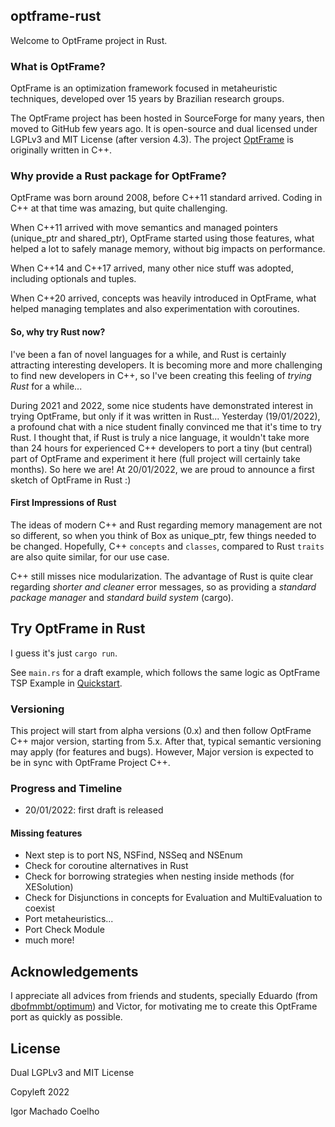 ## optframe-rust

Welcome to OptFrame project in Rust.

### What is OptFrame?
OptFrame is an optimization framework focused in metaheuristic techniques, developed over 15 years by Brazilian research groups.

The OptFrame project has been hosted in SourceForge for many years, then moved to GitHub few years ago. It is open-source and dual licensed under LGPLv3 and MIT License (after version 4.3). The project [OptFrame](github.com/optframe/optframe) is originally written in C++.

### Why provide a Rust package for OptFrame?

OptFrame was born around 2008, before C++11 standard arrived. 
Coding in C++ at that time was amazing, but quite challenging. 

When C++11 arrived with move semantics and managed pointers (unique_ptr and shared_ptr), OptFrame started using those features, what helped a lot to safely manage memory, without big impacts on performance.

When C++14 and C++17 arrived, many other nice stuff was adopted, including optionals and tuples.

When C++20 arrived, concepts was heavily introduced in OptFrame, what helped managing templates and also experimentation with coroutines.

#### So, why try Rust now?

I've been a fan of novel languages for a while, and Rust is certainly attracting interesting developers. It is becoming more and more challenging to find new developers in C++, so I've been creating this feeling of *trying Rust* for a while...

During 2021 and 2022, some nice students have demonstrated interest in trying OptFrame, but only if it was written in Rust... Yesterday (19/01/2022), a profound chat with a nice student finally convinced me that it's time to try Rust. I thought that, if Rust is truly a nice language, it wouldn't take more than 24 hours for experienced C++ developers to port a tiny (but central) part of OptFrame and experiment it here (full project will certainly take months). So here we are! At 20/01/2022, we are proud to announce a first sketch of OptFrame in Rust :)

#### First Impressions of Rust

The ideas of modern C++ and Rust regarding memory management are not so different, so when you think of Box as unique_ptr, few things needed to be changed. Hopefully, C++ `concepts` and `classes`, compared to Rust `traits` are also quite similar, for our use case.

C++ still misses nice modularization. The advantage of Rust is quite clear regarding *shorter and cleaner* error messages, so as providing a *standard package manager* and *standard build system* (cargo).

## Try OptFrame in Rust

I guess it's just `cargo run`.

See `main.rs` for a draft example, which follows the same logic as OptFrame TSP Example in [Quickstart](https://optframe.readthedocs.io/en/latest/quickstart.html).

### Versioning

This project will start from alpha versions (0.x) and then follow OptFrame C++ major version,
starting from 5.x.
After that, typical semantic versioning may apply (for features and bugs).
However, Major version is expected to be in sync with OptFrame Project C++.

### Progress and Timeline

- 20/01/2022: first draft is released

#### Missing features

- Next step is to port NS, NSFind, NSSeq and NSEnum
- Check for coroutine alternatives in Rust
- Check for borrowing strategies when nesting inside methods (for XESolution)
- Check for Disjunctions in concepts for Evaluation and MultiEvaluation to coexist
- Port metaheuristics...
- Port Check Module
- much more!


## Acknowledgements

I appreciate all advices from friends and students, specially Eduardo (from [dbofmmbt/optimum](https://github.com/dbofmmbt/optimum)) and Victor, for motivating me to create this OptFrame port as quickly as possible.

## License

Dual LGPLv3 and MIT License

Copyleft 2022

Igor Machado Coelho
